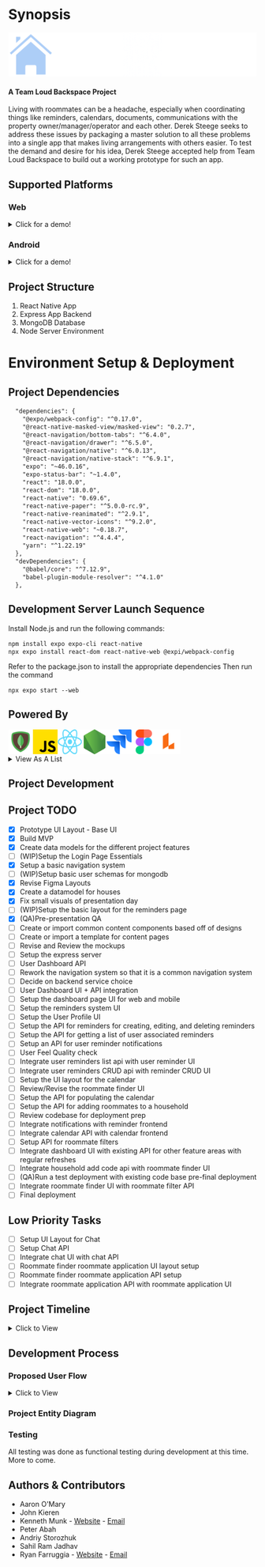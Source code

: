 # Synopsis
![Rezidenc Logo](/readme_assets/logos/rezidenc-logo-dark.png)
#### A Team Loud Backspace Project

Living with roommates can be a headache, especially when coordinating things like reminders, calendars, documents, communications with the property owner/manager/operator and each other. Derek Steege seeks to address these issues by packaging a master solution to all these problems into a single app that makes living arrangements with others easier. To test the demand and desire for his idea, Derek Steege accepted help from Team Loud Backspace to build out a working prototype for such an app.

## Supported Platforms

### Web

<details>
  <summary>Click for a demo!</summary>
  <br>
  
  ![Web Demo GIF](/readme_assets/loudbackspaceweb.gif)
  
</details>

### Android

<details>
  <summary>Click for a demo!</summary>
  <br>
  
  ![Mobile Demo GIF](/readme_assets/loudbackspacemobile.gif)
  
</details>


## Project Structure

1. React Native App
2. Express App Backend
3. MongoDB Database
4. Node Server Environment

# Environment Setup & Deployment

## Project Dependencies
```
  "dependencies": {
    "@expo/webpack-config": "^0.17.0",
    "@react-native-masked-view/masked-view": "0.2.7",
    "@react-navigation/bottom-tabs": "^6.4.0",
    "@react-navigation/drawer": "^6.5.0",
    "@react-navigation/native": "^6.0.13",
    "@react-navigation/native-stack": "^6.9.1",
    "expo": "~46.0.16",
    "expo-status-bar": "~1.4.0",
    "react": "18.0.0",
    "react-dom": "18.0.0",
    "react-native": "0.69.6",
    "react-native-paper": "^5.0.0-rc.9",
    "react-native-reanimated": "^2.9.1",
    "react-native-vector-icons": "^9.2.0",
    "react-native-web": "~0.18.7",
    "react-navigation": "^4.4.4",
    "yarn": "^1.22.19"
  },
  "devDependencies": {
    "@babel/core": "^7.12.9",
    "babel-plugin-module-resolver": "^4.1.0"
  },
```

## Development Server Launch Sequence
Install Node.js and run the following commands:
```
npm install expo expo-cli react-native
npx expo install react-dom react-native-web @expi/webpack-config
```
Refer to the package.json to install the appropriate dependencies
Then run the command
```
npx expo start --web
```

## Powered By
<img align="left" src="/readme_assets/icons/mongodbicon.png" width="50" height="50" />
<img align="left" src="/readme_assets/icons/expressjsicon.png" width="50" height="50" />
<img align="left" src="/readme_assets/icons/reacticon.png" width="50" height="50" />
<img align="left" src="/readme_assets/icons/nodejsicon.png" width="50" height="50" />
<img align="left" src="/readme_assets/icons/jiraicon.png" width="50" height="50" />
<img align="left" src="/readme_assets/icons/figmaicon.png" width="50" height="50" />
<img align="left" src="/readme_assets/icons/lucidcharticon.png" width="50" height="50" />
<br />
<br />
<br />

<details>
  <summary>View As A List</summary>
  <br>
  <ul>
    <li>MongoDB</li>
    <li>ExpressJS</li>
    <li>React Native</li>
    <li>NodeJS</li>
    <li>Jira</li>
    <li>Figma</li>
    <li>Lucid Chart</li>
  </ul>
  
</details>

## Project Development

## Project TODO

- [x] Prototype UI Layout - Base UI
- [x] Build MVP
- [x] Create data models for the different project features
- [ ] \(WIP)Setup the Login Page Essentials
- [x] Setup a basic navigation system
- [ ] \(WIP)Setup basic user schemas for mongodb
- [x] Revise Figma Layouts
- [x] Create a datamodel for houses
- [x] Fix small visuals of presentation day
- [ ] \(WIP)Setup the basic layout for the reminders page
- [X] \(QA)Pre-presentation QA
- [ ] Create or import common content components based off of designs
- [ ] Create or import a template for content pages
- [ ] Revise and Review the mockups
- [ ] Setup the express server
- [ ] User Dashboard API
- [ ] Rework the navigation system so that it is a common navigation system
- [ ] Decide on backend service choice
- [ ] User Dashboard UI + API integration
- [ ] Setup the dashboard page UI for web and mobile
- [ ] Setup the reminders system UI
- [ ] Setup the User Profile UI
- [ ] Setup the API for reminders for creating, editing, and deleting reminders
- [ ] Setup the API for getting a list of user associated reminders
- [ ] Setup an API for user reminder notifications
- [ ] User Feel Quality check
- [ ] Integrate user reminders list api with user reminder UI
- [ ] Integrate user reminders CRUD api with reminder CRUD UI
- [ ] Setup the UI layout for the calendar
- [ ] Review/Revise the roommate finder UI
- [ ] Setup the API for populating the calendar
- [ ] Setup the API for adding roommates to a household
- [ ] Review codebase for deployment prep
- [ ] Integrate notifications with reminder frontend
- [ ] Integrate calendar API with calendar frontend
- [ ] Setup API for roommate filters
- [ ] Integrate dashboard UI with existing API for other feature areas with regular refreshes
- [ ] Integrate household add code api with roommate finder UI
- [ ] \(QA)Run a test deployment with existing code base pre-final deployment
- [ ] Integrate roommate finder UI with roommate filter API
- [ ] Final deployment

## Low Priority Tasks
- [ ] Setup UI Layout for Chat
- [ ] Setup Chat API
- [ ] Integrate chat UI with chat API
- [ ] Roommate finder roommate application UI layout setup
- [ ] Roommate finder roommate application API setup
- [ ] Integrate roommate application API with roommate application UI

## Project Timeline

<details>
  <summary>Click to View</summary>
  <br>
  
  ![Rezidenc Roadmap](/readme_assets/rezidenc--roadmap.png)
  
</details>

## Development Process

### Proposed User Flow
<details>
  <summary>Click to View</summary>
  <br>
  
  ![User Flow](/readme_assets/LoudBackspace--UserFlow--JohnKieren.png)
  
</details>


### Project Entity Diagram

### Testing
All testing was done as functional testing during development at this time.  More to come.

<!--
### Pull Requests & Contribution Guidelines
-->

## Authors & Contributors
- Aaron O'Mary
- John Kieren
- Kenneth Munk - [Website](https://www.kenmunk.com) - [Email](mailto:contact.me@kenmunk.com)
- Peter Abah
- Andriy Storozhuk
- Sahil Ram Jadhav
- Ryan Farruggia - [Website](http://rjfar.com) - [Email](mailto:rjfarruggia@csus.edu)
